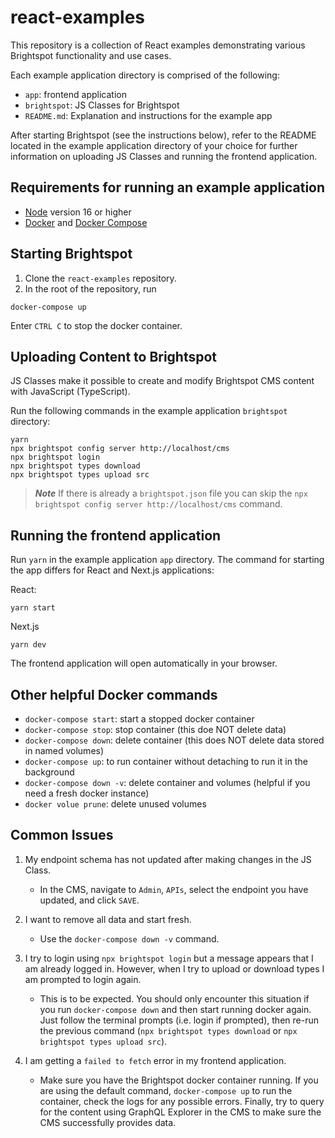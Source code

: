 # react-examples

This repository is a collection of React examples demonstrating various Brightspot functionality and use cases.

Each example application directory is comprised of the following:

- `app`: frontend application
- `brightspot`: JS Classes for Brightspot
- `README.md`: Explanation and instructions for the example app

After starting Brightspot (see the instructions below), refer to the README located in the example application directory of your choice for further information on uploading JS Classes and running the frontend application.

## Requirements for running an example application

- [Node](https://nodejs.org/en/) version 16 or higher
- [Docker](https://docs.docker.com/) and [Docker Compose](https://docs.docker.com/compose/install/)

## Starting Brightspot

1. Clone the `react-examples` repository.
2. In the root of the repository, run

```
docker-compose up
```

Enter `CTRL C` to stop the docker container.

## Uploading Content to Brightspot

JS Classes make it possible to create and modify Brightspot CMS content with JavaScript (TypeScript).

Run the following commands in the example application `brightspot` directory:

```
yarn
npx brightspot config server http://localhost/cms
npx brightspot login
npx brightspot types download
npx brightspot types upload src
```

> **_Note_** If there is already a `brightspot.json` file you can skip the `npx brightspot config server http://localhost/cms` command.

## Running the frontend application

Run `yarn` in the example application `app` directory. The command for starting the app differs for React and Next.js applications:

React:

```
yarn start
```

Next.js

```
yarn dev
```

The frontend application will open automatically in your browser.

## Other helpful Docker commands

- `docker-compose start`: start a stopped docker container
- `docker-compose stop`: stop container (this doe NOT delete data)
- `docker-compose down`: delete container (this does NOT delete data stored in named volumes)
- `docker-compose up`: to run container without detaching to run it in the background
- `docker-compose down -v`: delete container and volumes (helpful if you need a fresh docker instance)
- `docker volue prune`: delete unused volumes

## Common Issues

1. My endpoint schema has not updated after making changes in the JS Class.

   - In the CMS, navigate to `Admin`, `APIs`, select the endpoint you have updated, and click `SAVE`.

2. I want to remove all data and start fresh.

   - Use the `docker-compose down -v` command.

3. I try to login using `npx brightspot login` but a message appears that I am already logged in. However, when I try to upload or download types I am prompted to login again.

   - This is to be expected. You should only encounter this situation if you run `docker-compose down` and then start running docker again. Just follow the terminal prompts (i.e. login if prompted), then re-run the previous command (`npx brightspot types download` or `npx brightspot types upload src`).

4. I am getting a `failed to fetch` error in my frontend application.
   - Make sure you have the Brightspot docker container running. If you are using the default command, `docker-compose up` to run the container, check the logs for any possible errors. Finally, try to query for the content using GraphQL Explorer in the CMS to make sure the CMS successfully provides data.

